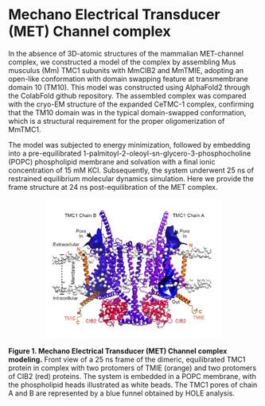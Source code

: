 # Mechano Electrical Transducer (MET) Channel complex

In the absence of 3D-atomic structures of the mammalian MET-channel complex, we constructed a model of the complex by assembling Mus musculus (Mm) TMC1 subunits with MmCIB2 and MmTMIE, adopting
an open-like conformation with domain swapping feature at transmembrane domain 10 (TM10). This model was constructed using AlphaFold2 through the ColabFold github repository. The assembled complex was compared with the cryo-EM structure of the expanded CeTMC-1 complex, confirming that the TM10 domain was in the typical domain-swapped conformation, which is a structural requirement for the proper oligomerization of MmTMC1.

The model was subjected to energy minimization, followed by embedding into a pre-equilibrated 1-palmitoyl-2-oleoyl-sn-glycero-3-phosphocholine (POPC) phospholipid membrane and solvation with a final ionic concentration of 15 mM KCl. Subsequently, the system underwent 25 ns of restrained equilibrium molecular dynamics simulation. Here we provide the frame structure at 24 ns post-equilibration of the MET complex.

<p align="center">
<img width="70%" src="Figures/Fig_MET_complex.jpg">
</p>

**Figure 1.  Mechano Electrical Transducer (MET) Channel complex modeling.** Front view of a 25 ns frame of the dimeric, equilibrated TMC1 protein in complex with two protomers of TMIE (orange) and two protomers of CIB2 (red) proteins. The system is embedded in a POPC membrane, with the phospholipid heads illustrated as white beads. The TMC1 pores of chain A and B are represented by a blue funnel obtained by HOLE analysis.
